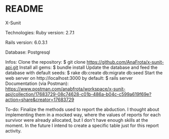 # README
X-Sunit

Technologies:
Ruby version: 2.7.1

Rails version: 6.0.3.1

Database: Postgresql

Infos:
Clone the repository:
$ git clone https://github.com/AnaFrota/x-sunit-api.git
Install all gems:
$ bundle install
Update the database and feed the database with default seeds:
$ rake db:create db:migrate db:seed
Start the web server on http://localhost:3000 by default:
$ rails server
Documentation (via Postman):
https://www.postman.com/anabfrota/workspace/x-sunit-api/collection/17683729-08c74628-c01b-486a-b04c-c599a619f69e?action=share&creator=17683729

To-do:
Finalize the methods used to report the abduction. I thought about implementing them in a mocked way, where the values ​​of reports for each survivor were already allocated, but I don't have enough skills at the moment. In the future I intend to create a specific table just for this report activity.